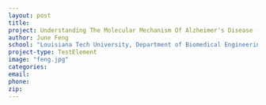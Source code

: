 ```yaml
---
layout: post
title:
project: Understanding The Molecular Mechanism Of Alzheimer's Disease - Quantitative Proteomics Of Oxidatively Modified Proteins Using ITRAQ Analysis And A Novel Proteomic Reactor
author: June Feng
school: "Louisiana Tech University, Department of Biomedical Engineering"
project-type: TestElement
image: "feng.jpg"
categories:
email:
phone:
zip:
---
```

